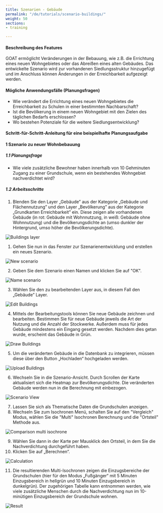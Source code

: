 ```yaml
---
title: Szenarien - Gebäude
permalink: "/de/tutorials/scenario-buildings/"
weight: 50
sections:
- training

---
```

#### Beschreibung des Features

GOAT ermöglicht Veränderungen in der Bebauung, wie z.B. die Errichtung eines neuen Wohngebietes oder das Abreißen eines alten Gebäudes. Das entwickelte Szenario wird zur vorhandenen Siedlungsstruktur hinzugefügt und im Anschluss können Änderungen in der Erreichbarkeit aufgezeigt werden.

#### Mögliche Anwendungsfälle (Planungsfragen)
- Wie verändert die Errichtung eines neuen Wohngebietes die Erreichbarkeit zu Schulen in einer bestimmten Nachbarschaft?
- Ist die Bevölkerung in einem neuen Wohngebiet mit den Zielen des täglichen Bedarfs erschlossen?
- Wo bestehen Potenziale für die weitere Siedlungsentwicklung?

#### Schritt-für-Schritt-Anleitung für eine beispielhafte Planungsaufgabe
#### 1 Szenario zu neuer Wohnbebauung
##### 1.1 Planungsfrage
- Wie viele zusätzliche Bewohner haben innerhalb von 10 Gehminuten Zugang zu einer Grundschule, wenn ein bestehendes Wohngebiet nachverdichtet wird?
##### 1.2 Arbeitsschritte
1. Blenden Sie den Layer „Gebäude” aus der Kategorie „Gebäude und Flächennutzung” und den Layer „Bevölkerung” aus der Kategorie „Grundkarten Erreichbarkeit” ein. Diese zeigen alle vorhandenen Gebäude (in rot: Gebäude mit Wohnnutzung, in weiß: Gebäude ohne Wohnnutzung) und die Bevölkerungsdichte an (umso dunkler der Hintergrund, umso höher die Bevölkerungsdichte).  

![Buildings layer](/images/training_materials/Scenario_buildings/building_layer.webp)

1. Gehen Sie nun in das Fenster zur Szenarienentwicklung und erstellen ein neues Szenario.

<img src="/images/training_materials/Scenario_POIs/create_scenario.webp" alt="New scenario" style="max-height:150px;"/>

2. Geben Sie dem Szenario einen Namen und klicken Sie auf "OK".

<img src="/images/training_materials/Scenario_buildings/name_scenario.webp" alt="Name scenario" style="max-height:200px;"/>

3. Wählen Sie den zu bearbeitenden Layer aus, in diesem Fall den „Gebäude” Layer.

<img src="/images/training_materials/Scenario_buildings/scenario_buildings.webp" alt="Edit Buildings" style="max-height:250px;"/>

4. Mittels der Bearbeitungstools können Sie neue Gebäude zeichnen und bearbeiten. Bestimmen Sie für neue Gebäude jeweils die Art der Nutzung und die Anzahl der Stockwerke. Außerdem muss für jedes Gebäude mindestens ein Eingang gesetzt werden. Nachdem dies getan wurde, erscheint das Gebäude in Grün.

![Draw Buildings](/images/training_materials/Scenario_buildings/draw.webp)

5. Um die veränderten Gebäude in die Datenbank zu integrieren, müssen diese über den Button „Hochladen“ hochgeladen werden.

<img src="/images/training_materials/Scenario_buildings/upload.webp" alt="Upload Buildings" style="max-height:250px;"/>

6. Wechseln Sie in die Szenario-Ansicht. Durch Scrollen der Karte aktualisiert sich die Heatmap zur Bevölkerungsdichte. Die veränderten Gebäude werden nun in die Berechnung mit einbezogen.

![Scenario View](/images/training_materials/Scenario_buildings/scenario_heatmap.webp)

7. Lassen Sie sich als Thematische Daten die Grundschulen anzeigen.
8. Wechseln Sie zum Isochronen Menü, schalten Sie auf den "Vergleich" Modus, wählen Sie die "Multi" Isochronen Berechnung und die "Ortsteil" Methode aus.

<img src="/images/training_materials/Scenario_buildings/multiisochrones.webp" alt="Comparison multi isochrone" style="max-height:250px;"/>

9. Wählen Sie dann in der Karte per Mausklick den Ortsteil, in dem Sie die Nachverdichtung durchgeführt haben.
10. Klicken Sie auf „Berechnen“.

<img src="/images/training_materials/Scenario_buildings/calculate.webp" alt="Calculation" style="max-height:250px;"/>

11. Die resultierenden Multi-Isochronen zeigen die Einzugsbereiche der Grundschulen (hier für den Modus „Fußgänger“ mit 5 Minuten Einzugsbereich in hellgrün und 10 Minuten Einzugsbereich in dunkelgrün). Der zugehörigen Tabelle kann entnommen werden, wie viele zusätzliche Menschen durch die Nachverdichtung nun im 10-minütigen Einzugsbereich der Grundschule wohnen.

![Result](/images/training_materials/Scenario_buildings/result.webp)